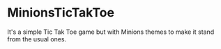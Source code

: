 # MinionsTicTakToe
It's a simple Tic Tak Toe game but with Minions themes to make it stand from the usual ones.
